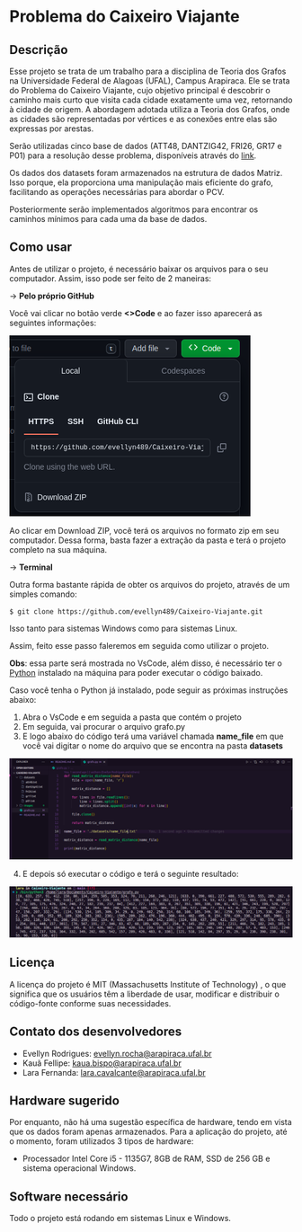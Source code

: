 # Problema do Caixeiro Viajante

## Descrição
Esse projeto se trata de um trabalho para a disciplina de Teoria dos Grafos na Universidade Federal de Alagoas (UFAL), Campus Arapiraca. Ele se trata do Problema do Caixeiro Viajante, cujo objetivo principal é descobrir o caminho mais curto que visita cada cidade exatamente uma vez, retornando à cidade de origem. A abordagem adotada utiliza a Teoria dos Grafos, onde as cidades são representadas por vértices e as conexões entre elas são expressas por arestas.

Serão utilizadas cinco base de dados (ATT48, DANTZIG42, FRI26, GR17 e P01) para a resolução desse problema, disponíveis através do [link](https://people.sc.fsu.edu/~jburkardt/datasets/tsp/tsp.html).

Os dados dos datasets foram armazenados na estrutura de dados Matriz. Isso porque, ela proporciona uma manipulação mais eficiente do grafo, facilitando as operações necessárias para abordar o PCV.

Posteriormente serão implementados algoritmos para encontrar os caminhos mínimos para cada uma da base de dados.

## Como usar

Antes de utilizar o projeto, é necessário baixar os arquivos para o seu computador. Assim, isso pode ser feito de 2 maneiras:

-> <b>Pelo próprio GitHub</b>

Você vai clicar no botão verde <b><>Code</b> e ao fazer isso aparecerá as seguintes informações:

<img src="./images/image1.png">

Ao clicar em Download ZIP, você terá os arquivos no formato zip em seu computador. Dessa forma, basta fazer a extração da pasta e terá o projeto completo na sua máquina.

-> <b>Terminal</b>

Outra forma bastante rápida de obter os arquivos do projeto, através de um simples comando:

```
$ git clone https://github.com/evellyn489/Caixeiro-Viajante.git
```
Isso tanto para sistemas Windows como para sistemas Linux.

Assim, feito esse passo faleremos em seguida como utilizar o projeto.

<b>Obs</b>: essa parte será mostrada no VsCode, além disso, é necessário ter o <a href="https://www.python.org/" target="_blank">Python</a> instalado na máquina para poder executar o código baixado.

Caso você tenha o Python já instalado, pode seguir as próximas instruções abaixo:

1. Abra o VsCode e em seguida a pasta que contém o projeto
2. Em seguida, vai procurar o arquivo grafo.py
3. E logo abaixo do código terá uma variável chamada <b>name_file</b> em que você vai digitar o nome do arquivo que se encontra na pasta <b>datasets</b>

<img src="./images/image2.png">

4. E depois só executar o código e terá o seguinte resultado:

<img src="./images/image3.png">

## Licença
A licença do projeto é MIT (Massachusetts Institute of Technology) , o que significa que os usuários têm a liberdade de usar, modificar e distribuir o código-fonte conforme suas necessidades. 

## Contato dos desenvolvedores

- Evellyn Rodrigues: evellyn.rocha@arapiraca.ufal.br
- Kauã Fellipe: kaua.bispo@arapiraca.ufal.br
- Lara Fernanda: lara.cavalcante@arapiraca.ufal.br

## Hardware sugerido
Por enquanto, não há uma sugestão específica de hardware, tendo em vista que os dados foram apenas armazenados. Para a aplicação do projeto, até o momento, foram utilizados 3 tipos de hardware:

- Processador Intel Core i5 - 1135G7, 8GB de RAM, SSD de 256 GB e sistema operacional Windows.

## Software necessário

Todo o projeto está rodando em sistemas Linux e Windows.